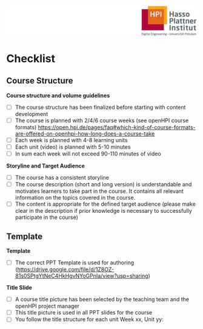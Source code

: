 ![HPI Logo](img/HPI_Logo.png)

# Checklist

## Course Structure  

**Course structure and volume guidelines**
- [ ] The course structure has been finalized before starting with content development
- [ ] The course is planned with 2/4/6 course weeks (see openHPI course formats) https://open.hpi.de/pages/faq#which-kind-of-course-formats-are-offered-on-openhpi-how-long-does-a-course-take 
- [ ] Each week is planned with 4-8 learning units
- [ ] Each unit (video) is planned with 5-10 minutes
- [ ] In sum each week will not exceed 90-110 minutes of video  

**Storyline and Target Audience**
- [ ] The course has a consistent storyline
- [ ] The course description (short and long version) is understandable and motivates learners to take part in the course. It contains all relevant information on the topics covered in the course.
- [ ] The content is appropriate for the defined target audience (please make clear in the description if prior knowledge is necessary to successfully participate in the course)

## Template  

**Template**  
- [ ] The correct PPT Template is used for authoring (https://drive.google.com/file/d/1Z8OZ-81s0SPtgYtNeC4HkHgvNYoGPnIa/view?usp=sharing)  

**Title Slide**  
- [ ] A course title picture has been selected by the teaching team and the openHPI project manager
- [ ] This title picture is used in all PPT slides for the course
- [ ] You follow the title structure for each unit Week xx, Unit yy: <Title of Unit>
- [ ] The Week Title does not exceed 38 chars (including spaces)
- [ ] The Unit Title does not exceed 65 chars (including spaces)

## Slide development

**General**  
- [ ] A Graphic Check and Copy Edit is planned by the teaching team
- [ ] You stay close to the template
- [ ] You always have a graphic or an image on each slide
- [ ] You avoid any text heavy slides  

**Images**  
- [ ] Always quote the source where the image/graphic comes from
- [ ] Graphics (Images and screenshots) are large enough for readability in the videos
- [ ] You avoid (complex) animations  

**Speaker Notes**  
- [ ] You plan an intro for each week 
- [ ] You plan a transition to the next week/unit at the end of each unit


## Teaching Team

The following tasks are required to be controlled by the teaching team:

- [ ] Course concept must be created 3 months prior to the release of the course.
- [ ] Create a team of around 3-5 members to assist in the course content management.
- [ ] Organisation of content creation (e.g. timely recording and post production of videos, preparation of reading materials, etc.).
- [ ] Preparation and moderation of editorial meetings for the particular course week.
- [ ] Approval of weekly platform content as well as coordination of quality assurance.
- [ ] Coordination of fora and support during the course week (together with team leader).

